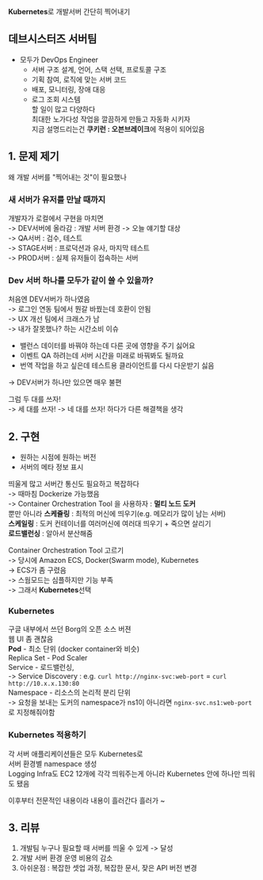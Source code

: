 **Kubernetes**로 개발서버 간단히 찍어내기

## 데브시스터즈 서버팀
- 모두가 DevOps Engineer
  - 서버 구조 설계, 언어, 스택 선택, 프로토콜 구조
  - 기획 참여, 로직에 맞는 서버 코드
  - 배포, 모니터링, 장애 대응
  - 로그 조회 시스템  
    할 일이 많고 다양하다  
    최대한 노가다성 작업을 깔끔하게 만들고 자동화 시키자  
    지금 설명드리는건 **쿠키런 : 오븐브레이크**에 적용이 되어있음

## 1. 문제 제기
왜 개발 서버를 "찍어내는 것"이 필요했나

### 새 서버가 유저를 만날 때까지
개발자가 로컬에서 구현을 마치면  
-> DEV서버에 올라감 : 개발 서버 환경 -> 오늘 얘기할 대상  
-> QA서버 : 검수, 테스트  
-> STAGE서버 : 프로덕션과 유사, 마지막 테스트  
-> PROD서버 : 실제 유저들이 접속하는 서버

### Dev 서버 하나를 모두가 같이 쓸 수 있을까?
처음엔 DEV서버가 하나였음  
-> 로그인 연동 팀에서 뭔갈 바꿨는데 호환이 안됨  
-> UX 개선 팀에서 크래스가 남  
-> 내가 잘못했나? 하는 시간소비 이슈

- 밸런스 데이터를 바꿔야 하는데 다른 곳에 영향을 주기 싫어요
- 이벤트 QA 하려는데 서버 시간을 미래로 바꿔봐도 될까요
- 번역 작업을 하고 싶은데 테스트용 클라이언트를 다시 다운받기 싫음

-> DEV서버가 하나만 있으면 매우 불편

그럼 두 대를 쓰자!  
-> 세 대를 쓰자! -> 네 대를 쓰자! 하다가 다른 해결책을 생각

## 2. 구현
- 원하는 시점에 원하는 버전
- 서버의 메타 정보 표시

띄울게 많고 서버간 통신도 필요하고 복잡하다  
-> 때마침 Dockerize 가능했음  
-> Container Orchestration Tool 을 사용하자 : **멀티 노드 도커**  
뿐만 아니라 **스케쥴링** : 최적의 머신에 띄우기(e.g. 메모리가 많이 남는 서버)  
**스케일링** : 도커 컨테이너를 여러머신에 여러대 띄우기 + 죽으면 살리기  
**로드밸런싱** : 알아서 분산해줌

Container Orchestration Tool 고르기  
-> 당시에 Amazon ECS, Docker(Swarm mode), Kubernetes  
-> ECS가 좀 구렸음  
-> 스웜모드는 심플하지만 기능 부족  
-> 그래서 **Kubernetes**선택

### Kubernetes
구글 내부에서 쓰던 Borg의 오픈 소스 버젼  
웹 UI 좀 괜찮음  
**Pod** - 최소 단위 (docker container와 비슷)  
Replica Set - Pod Scaler  
Service - 로드밸런싱,   
-> Service Discovery : e.g. `curl http://nginx-svc:web-port` = `curl http://10.x.x.130:80`  
Namespace - 리소스의 논리적 분리 단위  
-> 요청을 보내는 도커의 namespace가 ns1이 아니라면 `nginx-svc.ns1:web-port`로 지정해줘야함

### Kubernetes 적용하기
각 서버 애플리케이션들은 모두 Kubernetes로  
서버 환경별 namespace 생성  
Logging Infra도 EC2 12개에 각각 띄워주는게 아니라 Kubernetes 안에 하나만 띄워도 됐음

이후부터 전문적인 내용이라 내용이 흘러간다 흘러가 \~

## 3. 리뷰
1. 개발팀 누구나 필요할 때 서버를 띄울 수 있게 -> 달성
2. 개발 서버 환경 운영 비용의 감소
3. 아쉬운점 : 복잡한 셋업 과정, 복잡한 문서, 잦은 API 버전 변경



